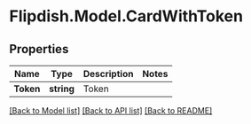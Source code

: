 # Flipdish.Model.CardWithToken
## Properties

Name | Type | Description | Notes
------------ | ------------- | ------------- | -------------
**Token** | **string** | Token | 

[[Back to Model list]](../README.md#documentation-for-models) [[Back to API list]](../README.md#documentation-for-api-endpoints) [[Back to README]](../README.md)

